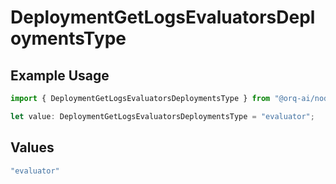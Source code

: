 # DeploymentGetLogsEvaluatorsDeploymentsType

## Example Usage

```typescript
import { DeploymentGetLogsEvaluatorsDeploymentsType } from "@orq-ai/node/models/operations";

let value: DeploymentGetLogsEvaluatorsDeploymentsType = "evaluator";
```

## Values

```typescript
"evaluator"
```
